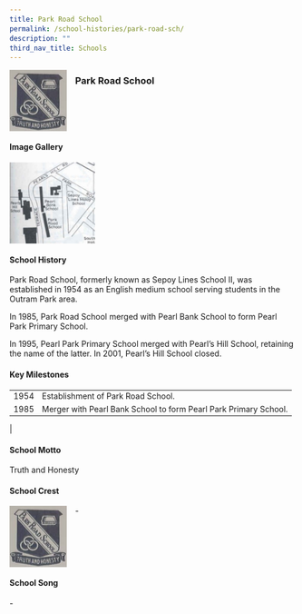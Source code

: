 ```yaml
---
title: Park Road School
permalink: /school-histories/park-road-sch/
description: ""
third_nav_title: Schools
---
```

<img src="/images/parkroadsch1.png" style="width:20%;margin-right:15px;" align = "left">

### **Park Road School**

<br clear="left">

#### **Image Gallery**

<p><a href="https://d1yxymztqoj7qn.amplifyapp.com/images/parkroadsch2.jpg">  
<img src="/images/parkroadsch2.jpg" style="width:30%;margin-right:15px;" align = "left">
</a></p>

<br clear="left">

#### **School History**
Park Road School, formerly known as Sepoy Lines School II, was established in 1954 as an English medium school serving students in the Outram Park area.  
  
In 1985, Park Road School merged with Pearl Bank School to form Pearl Park Primary School.  
  
In 1995, Pearl Park Primary School merged with Pearl’s Hill School, retaining the name of the latter. In 2001, Pearl’s Hill School closed.

#### **Key Milestones**

|  |  |
|:---:|---|
| 1954 | Establishment of Park Road School. |
| 1985 | Merger with Pearl Bank School to form Pearl Park Primary School. |
|

#### **School Motto**
Truth and Honesty

#### **School Crest**
<img src="/images/parkroadsch1.png" style="width:20%;margin-right:15px;" align = "left">

\-

<br clear="left">

#### **School Song**
\-